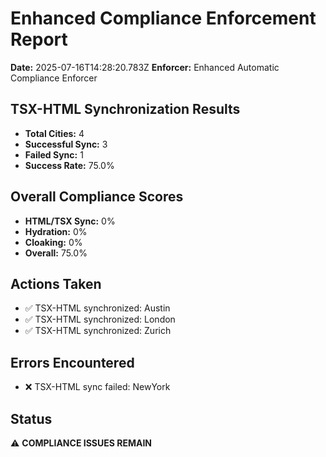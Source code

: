 # Enhanced Compliance Enforcement Report
**Date:** 2025-07-16T14:28:20.783Z
**Enforcer:** Enhanced Automatic Compliance Enforcer

## TSX-HTML Synchronization Results
- **Total Cities:** 4
- **Successful Sync:** 3
- **Failed Sync:** 1
- **Success Rate:** 75.0%

## Overall Compliance Scores
- **HTML/TSX Sync:** 0%
- **Hydration:** 0%
- **Cloaking:** 0%
- **Overall:** 75.0%

## Actions Taken
- ✅ TSX-HTML synchronized: Austin
- ✅ TSX-HTML synchronized: London
- ✅ TSX-HTML synchronized: Zurich

## Errors Encountered
- ❌ TSX-HTML sync failed: NewYork

## Status
⚠️ **COMPLIANCE ISSUES REMAIN**

